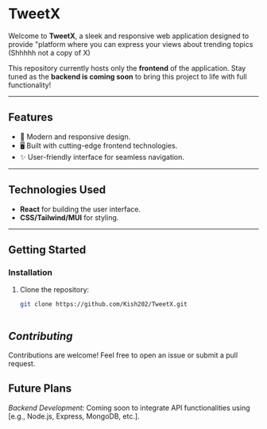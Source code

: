 # **TweetX**

Welcome to **TweetX**, a sleek and responsive web application designed to provide "platform where you can express your views about trending topics (Shhhhh not a copy of X)

This repository currently hosts only the **frontend** of the application. Stay tuned as the **backend is coming soon** to bring this project to life with full functionality!

---

## **Features**
- 🌟 Modern and responsive design.
- 🖥️ Built with cutting-edge frontend technologies.
- ✨ User-friendly interface for seamless navigation.

---

## **Technologies Used**
- **React** for building the user interface.
- **CSS/Tailwind/MUI** for styling.


---

## **Getting Started**

### **Installation**
1. Clone the repository:
   ```bash
   git clone https://github.com/Kish202/TweetX.git



## *Contributing*
Contributions are welcome! Feel free to open an issue or submit a pull request.

## Future Plans
*Backend Development:* Coming soon to integrate API functionalities using [e.g., Node.js, Express, MongoDB, etc.].
